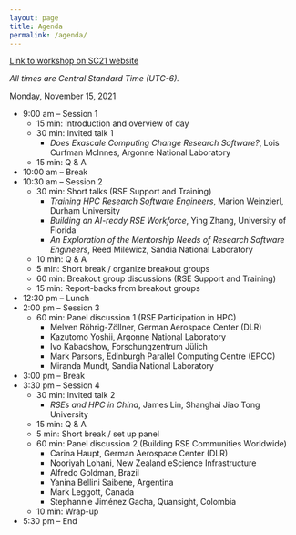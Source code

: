 ```yaml
---
layout: page
title: Agenda
permalink: /agenda/
---
```


[Link to workshop on SC21 website](https://sc21.supercomputing.org/presentation/?id=wksp140&sess=sess140)

*All times are Central Standard Time (UTC-6).*

Monday, November 15, 2021

- 9:00 am – Session 1
    - 15 min: Introduction and overview of day
    - 30 min: Invited talk 1
        - _Does Exascale Computing Change Research Software?_, Lois Curfman McInnes, Argonne National Laboratory
    - 15 min: Q & A
- 10:00 am – Break
- 10:30 am – Session 2
    - 30 min: Short talks (RSE Support and Training)
        - _Training HPC Research Software Engineers_, Marion Weinzierl, Durham University
        - _Building an AI-ready RSE Workforce_, Ying Zhang, University of Florida
        - _An Exploration of the Mentorship Needs of Research Software Engineers_, Reed Milewicz, Sandia National Laboratory
    - 10 min: Q & A
    - 5 min: Short break / organize breakout groups
    - 60 min: Breakout group discussions (RSE Support and Training)
    - 15 min: Report-backs from breakout groups
- 12:30 pm – Lunch
- 2:00 pm – Session 3
    - 60 min: Panel discussion 1 (RSE Participation in HPC)
        - Melven Röhrig-Zöllner, German Aerospace Center (DLR)
        - Kazutomo Yoshii, Argonne National Laboratory
        - Ivo Kabadshow, Forschungzentrum Jülich
        - Mark Parsons, Edinburgh Parallel Computing Centre (EPCC)
        - Miranda Mundt, Sandia National Laboratory
- 3:00 pm – Break
- 3:30 pm – Session 4
    - 30 min: Invited talk 2
        - _RSEs and HPC in China_, James Lin, Shanghai Jiao Tong University
    - 15 min: Q & A
    - 5 min: Short break / set up panel
    - 60 min: Panel discussion 2 (Building RSE Communities Worldwide)
        - Carina Haupt, German Aerospace Center (DLR)
        - Nooriyah Lohani, New Zealand eScience Infrastructure
        - Alfredo Goldman, Brazil
        - Yanina Bellini Saibene, Argentina
        - Mark Leggott, Canada
        - Stephannie Jiménez Gacha, Quansight, Colombia
    - 10 min: Wrap-up
- 5:30 pm – End


